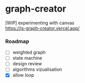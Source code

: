 # graph-creator

[WIP] experimenting with canvas  
https://js-graph-creator.vercel.app/

### Roadmap

- [ ] weighted graph
- [ ] state machine
- [ ] design review
- [ ] algorithms vizualisation
- [x] allow loop
